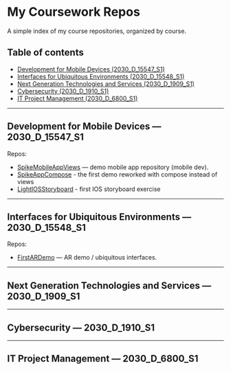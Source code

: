 # My Coursework Repos

A simple index of my course repositories, organized by course.

## Table of contents
- [Development for Mobile Devices (2030_D_15547_S1)](#development-for-mobile-devices--2030_d_15547_s1)  
- [Interfaces for Ubiquitous Environments (2030_D_15548_S1)](#interfaces-for-ubiquitous-environments--2030_d_15548_s1)  
- [Next Generation Technologies and Services (2030_D_1909_S1)](#next-generation-technologies-and-services--2030_d_1909_s1)  
- [Cybersecurity (2030_D_1910_S1)](#cybersecurity--2030_d_1910_s1)  
- [IT Project Management (2030_D_6800_S1)](#it-project-management--2030_d_6800_s1)

---

## Development for Mobile Devices — 2030_D_15547_S1  

Repos:
- [SpikeMobileAppViews](https://github.com/Miss4Chan/SpikeMobileAppViews) — demo mobile app repository (mobile dev).
- [SpikeAppCompose](https://github.com/Miss4Chan/SpikeMobileAppCompose) - the first demo reworked with compose instead of views
- [LightIOSStoryboard](https://github.com/Miss4Chan/LightIOSStoryboard) - first IOS storyboard exercise

---

## Interfaces for Ubiquitous Environments — 2030_D_15548_S1   

Repos:
- [FirstARDemo](https://github.com/Miss4Chan/FirstARDemo) — AR demo / ubiquitous interfaces.  

---

## Next Generation Technologies and Services — 2030_D_1909_S1  

---

## Cybersecurity — 2030_D_1910_S1  

---

## IT Project Management — 2030_D_6800_S1  
